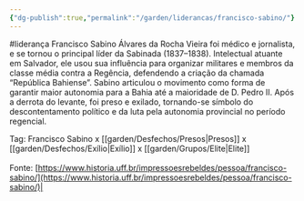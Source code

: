 ```yaml
---
{"dg-publish":true,"permalink":"/garden/liderancas/francisco-sabino/"}
---
```


#liderança
Francisco Sabino Álvares da Rocha Vieira foi médico e jornalista, e se tornou o principal líder da Sabinada (1837–1838). Intelectual atuante em Salvador, ele usou sua influência para organizar militares e membros da classe média contra a Regência, defendendo a criação da chamada “República Bahiense”. Sabino articulou o movimento como forma de garantir maior autonomia para a Bahia até a maioridade de D. Pedro II. Após a derrota do levante, foi preso e exilado, tornando-se símbolo do descontentamento político e da luta pela autonomia provincial no período regencial.

Tag: Francisco Sabino x [[garden/Desfechos/Presos\|Presos]] x [[garden/Desfechos/Exílio\|Exílio]] x [[garden/Grupos/Elite\|Elite]]<br><br>Fonte: [https://www.historia.uff.br/impressoesrebeldes/pessoa/francisco-sabino/](https://www.historia.uff.br/impressoesrebeldes/pessoa/francisco-sabino/)|